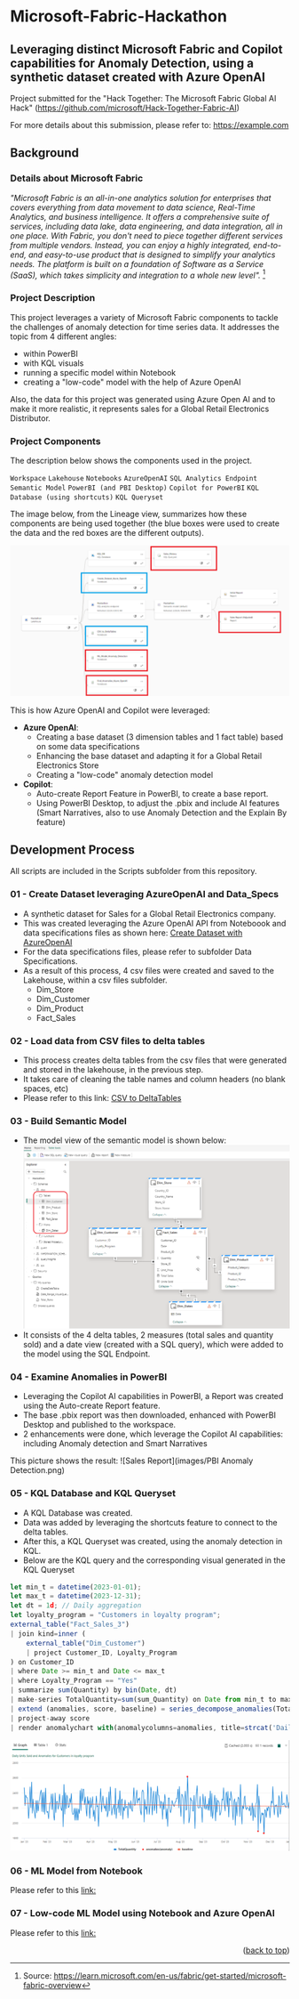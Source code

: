 # Microsoft-Fabric-Hackathon
<!-- ABOUT THE PROJECT -->
## Leveraging distinct Microsoft Fabric and Copilot capabilities for Anomaly Detection, using a synthetic dataset created with Azure OpenAI

Project submitted for the "Hack Together: The Microsoft Fabric Global AI Hack" (https://github.com/microsoft/Hack-Together-Fabric-AI)

For more details about this submission, please refer to: https://example.com

## **Background**

### Details about Microsoft Fabric

*"Microsoft Fabric is an all-in-one analytics solution for enterprises that covers everything from data movement to data science, Real-Time Analytics, and business intelligence. It offers a comprehensive suite of services, including data lake, data engineering, and data integration, all in one place. With Fabric, you don't need to piece together different services from multiple vendors. Instead, you can enjoy a highly integrated, end-to-end, and easy-to-use product that is designed to simplify your analytics needs. The platform is built on a foundation of Software as a Service (SaaS), which takes simplicity and integration to a whole new level".* [^1]

[^1]: Source: https://learn.microsoft.com/en-us/fabric/get-started/microsoft-fabric-overview

### Project Description

This project leverages a variety of Microsoft Fabric components to tackle the challenges of anomaly detection for time series data. It addresses the topic from 4 different angles: 
- within PowerBI
- with KQL visuals
- running a specific model within Notebook
- creating a "low-code" model with the help of Azure OpenAI

Also, the data for this project was generated using Azure Open AI and to make it more realistic, it represents sales for a Global Retail Electronics Distributor. 

### Project Components

The description below shows the components used in the project.

`Workspace` `Lakehouse` `Notebooks` `AzureOpenAI` 
`SQL Analytics Endpoint` `Semantic Model` `PowerBI (and PBI Desktop)` `Copilot for PowerBI`
`KQL Database (using shortcuts)` `KQL Queryset`

The image below, from the Lineage view, summarizes how these components are being used together (the blue boxes were used to create the data and the red boxes are the different outputs).

![Test](images/Description.png)

This is how Azure OpenAI and Copilot were leveraged:
- **Azure OpenAI**:
	- Creating a base dataset (3 dimension tables and 1 fact table) based on some data specifications
	- Enhancing the base dataset and adapting it for a Global Retail Electronics Store
	- Creating a "low-code" anomaly detection model
- **Copilot**:
	- Auto-create Report Feature in PowerBI, to create a base report.
	- Using PowerBI Desktop, to adjust the .pbix and include AI features (Smart Narratives, also to use Anomaly Detection and the Explain By feature)

## **Development Process**
All scripts are included in the Scripts subfolder from this repository.

### 01 - Create Dataset leveraging AzureOpenAI and Data_Specs
- A synthetic dataset for Sales for a Global Retail Electronics company.
- This was created leveraging the Azure OpenAI API from Noteboook and data specifications files as shown here: [Create Dataset with AzureOpenAI](Scripts/Create_Dataset_Azure_OpenAI.ipynb)
- For the data specifications files, please refer to subfolder Data Specifications.
- As a result of this process, 4 csv files were created and saved to the Lakehouse, within a csv files subfolder.
	- Dim_Store
	- Dim_Customer
	- Dim_Product
	- Fact_Sales

### 02 - Load data from CSV files to delta tables
- This process creates delta tables from the csv files that were generated and stored in the lakehouse, in the previous step. 
- It takes care of cleaning the table names and column headers (no blank spaces, etc)
- Please refer to this link: [CSV to DeltaTables](Scripts/CSV_to_DeltaTables.ipynb)

### 03 - Build Semantic Model
- The model view of the semantic model is shown below: ![Semantic Model](images/Semantic_Model.png)
- It consists of the 4 delta tables, 2 measures (total sales and quantity sold) and a date view (created with a SQL query), which were added to the model using the SQL Endpoint. 

### 04 - Examine Anomalies in PowerBI
- Leveraging the Copilot AI capabilities in PowerBI, a Report was created using the Auto-create Report feature.
- The base .pbix report was then downloaded, enhanced with PowerBI Desktop and published to the workspace.
- 2 enhancements were done, which leverage the Copilot AI capabilities: including Anomaly detection and Smart Narratives

This picture shows the result:
![Sales Report](images/PBI Anomaly Detection.png)

### 05 - KQL Database and KQL Queryset
- A KQL Database was created.
- Data was added by leveraging the shortcuts feature to connect to the delta tables.
- After this, a KQL Queryset was created, using the anomaly detection in KQL.
- Below are the KQL query and the corresponding visual generated in the KQL Queryset

```js
let min_t = datetime(2023-01-01);
let max_t = datetime(2023-12-31);
let dt = 1d; // Daily aggregation
let loyalty_program = "Customers in loyalty program";
external_table("Fact_Sales_3")
| join kind=inner (
    external_table("Dim_Customer")
    | project Customer_ID, Loyalty_Program
) on Customer_ID
| where Date >= min_t and Date <= max_t
| where Loyalty_Program == "Yes"
| summarize sum(Quantity) by bin(Date, dt)
| make-series TotalQuantity=sum(sum_Quantity) on Date from min_t to max_t step dt
| extend (anomalies, score, baseline) = series_decompose_anomalies(TotalQuantity, 1.5, -1, 'linefit')
| project-away score
| render anomalychart with(anomalycolumns=anomalies, title=strcat('Daily Units Sold and Anomalies for ', loyalty_program));
```
![KQL - Anomaly Detection](images/KQL_AnomalyDetection.png)


### 06 - ML Model from Notebook
Please refer to this [link:](Scripts/Notebook_Anomaly_Detection.ipynb)

### 07 - Low-code ML Model using Notebook and Azure OpenAI
Please refer to this [link:](Scripts/Anomaly_Detection_using_Azure_OpenAI.ipynb)

<p align="right">(<a href="#readme-top">back to top</a>)</p>